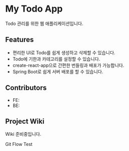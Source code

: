 # My Todo App
  Todo 관리를 위한 웹 애플리케이션입니다.

## Features
  - 편리한 UI로 Todo를 쉽게 생성하고 삭제할 수 있습니다.
  - Todo에 기한과 카테고리를 설정할 수 있습니다.
  - create-react-app으로 간편한 번들링과 배포가 가능합니다.
  - Spring Boot로 쉽게 서버 배포를 할 수 있습니다.

## Contributors
  - FE:
  - BE:

## Project Wiki
  Wiki 준비중입니다.

Git Flow Test
